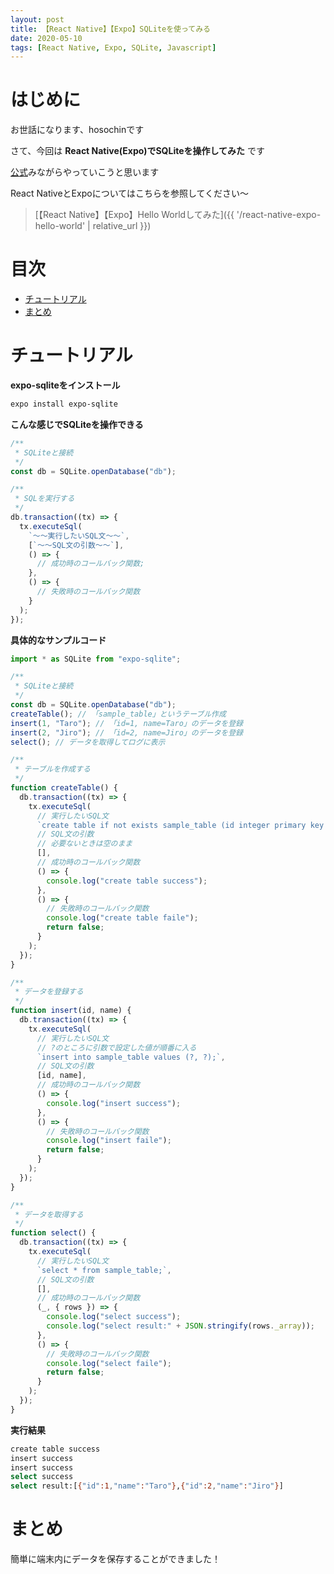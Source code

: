```yaml
---
layout: post
title: 【React Native】【Expo】SQLiteを使ってみる
date: 2020-05-10
tags: [React Native, Expo, SQLite, Javascript]
---
```


# はじめに

お世話になります、hosochinです

さて、今回は
**React Native(Expo)でSQLiteを操作してみた**
です

[公式](https://docs.expo.io/versions/latest/sdk/sqlite/)みながらやっていこうと思います

React NativeとExpoについてはこちらを参照してください〜

> [【React Native】【Expo】Hello Worldしてみた]({{ '/react-native-expo-hello-world' | relative_url }})

# 目次

- [チュートリアル](#チュートリアル)
- [まとめ](#まとめ)

# チュートリアル

**expo-sqliteをインストール**

```bash
expo install expo-sqlite
```

**こんな感じでSQLiteを操作できる**

```javascript
/**
 * SQLiteと接続
 */
const db = SQLite.openDatabase("db");

/**
 * SQLを実行する
 */
db.transaction((tx) => {
  tx.executeSql(
    `〜〜実行したいSQL文〜〜`,
    [`〜〜SQL文の引数〜〜`],
    () => {
      // 成功時のコールバック関数;
    },
    () => {
      // 失敗時のコールバック関数
    }
  );
});
```

**具体的なサンプルコード**

```javascript
import * as SQLite from "expo-sqlite";

/**
 * SQLiteと接続
 */
const db = SQLite.openDatabase("db");
createTable(); // 「sample_table」というテーブル作成
insert(1, "Taro"); // 「id=1, name=Taro」のデータを登録
insert(2, "Jiro"); // 「id=2, name=Jiro」のデータを登録
select(); // データを取得してログに表示

/**
 * テーブルを作成する
 */
function createTable() {
  db.transaction((tx) => {
    tx.executeSql(
      // 実行したいSQL文
      `create table if not exists sample_table (id integer primary key not null, name text);`,
      // SQL文の引数
      // 必要ないときは空のまま
      [],
      // 成功時のコールバック関数
      () => {
        console.log("create table success");
      },
      () => {
        // 失敗時のコールバック関数
        console.log("create table faile");
        return false;
      }
    );
  });
}

/**
 * データを登録する
 */
function insert(id, name) {
  db.transaction((tx) => {
    tx.executeSql(
      // 実行したいSQL文
      // ?のところに引数で設定した値が順番に入る
      `insert into sample_table values (?, ?);`,
      // SQL文の引数
      [id, name],
      // 成功時のコールバック関数
      () => {
        console.log("insert success");
      },
      () => {
        // 失敗時のコールバック関数
        console.log("insert faile");
        return false;
      }
    );
  });
}

/**
 * データを取得する
 */
function select() {
  db.transaction((tx) => {
    tx.executeSql(
      // 実行したいSQL文
      `select * from sample_table;`,
      // SQL文の引数
      [],
      // 成功時のコールバック関数
      (_, { rows }) => {
        console.log("select success");
        console.log("select result:" + JSON.stringify(rows._array));
      },
      () => {
        // 失敗時のコールバック関数
        console.log("select faile");
        return false;
      }
    );
  });
}
```

**実行結果**

```bash
create table success
insert success
insert success
select success
select result:[{"id":1,"name":"Taro"},{"id":2,"name":"Jiro"}]
```

# まとめ

簡単に端末内にデータを保存することができました！
